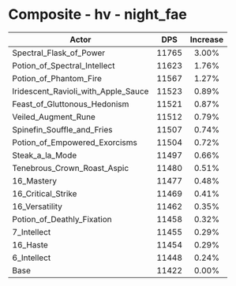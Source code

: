 # Composite - hv - night_fae
| Actor | DPS | Increase |
|---|:---:|:---:|
|Spectral_Flask_of_Power|11765|3.00%|
|Potion_of_Spectral_Intellect|11623|1.76%|
|Potion_of_Phantom_Fire|11567|1.27%|
|Iridescent_Ravioli_with_Apple_Sauce|11523|0.89%|
|Feast_of_Gluttonous_Hedonism|11521|0.87%|
|Veiled_Augment_Rune|11512|0.79%|
|Spinefin_Souffle_and_Fries|11507|0.74%|
|Potion_of_Empowered_Exorcisms|11504|0.72%|
|Steak_a_la_Mode|11497|0.66%|
|Tenebrous_Crown_Roast_Aspic|11480|0.51%|
|16_Mastery|11477|0.48%|
|16_Critical_Strike|11469|0.41%|
|16_Versatility|11462|0.35%|
|Potion_of_Deathly_Fixation|11458|0.32%|
|7_Intellect|11455|0.29%|
|16_Haste|11454|0.29%|
|6_Intellect|11448|0.24%|
|Base|11422|0.00%|
